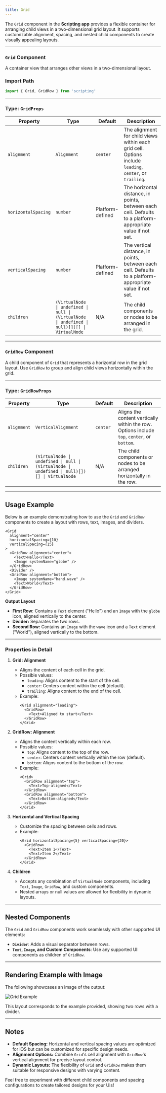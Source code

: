 ```yaml
---
title: Grid
---
```

The `Grid` component in the **Scripting app** provides a flexible container for arranging child views in a two-dimensional grid layout. It supports customizable alignment, spacing, and nested child components to create visually appealing layouts.

---

### `Grid` Component

A container view that arranges other views in a two-dimensional layout.

### Import Path
```ts
import { Grid, GridRow } from 'scripting'
```

---

### Type: `GridProps`

| Property              | Type                                                                                      | Default          | Description                                                                                                    |
|-----------------------|-------------------------------------------------------------------------------------------|------------------|----------------------------------------------------------------------------------------------------------------|
| `alignment`           | `Alignment`                                                                              | `center`         | The alignment for child views within each grid cell. Options include `leading`, `center`, or `trailing`.       |
| `horizontalSpacing`   | `number`                                                                                 | Platform-defined | The horizontal distance, in points, between each cell. Defaults to a platform-appropriate value if not set.    |
| `verticalSpacing`     | `number`                                                                                 | Platform-defined | The vertical distance, in points, between each cell. Defaults to a platform-appropriate value if not set.      |
| `children`            | `(VirtualNode \| undefined \| null \| (VirtualNode \| undefined \| null)[])[] \| VirtualNode` | N/A              | The child components or nodes to be arranged in the grid.                                                      |

---

### `GridRow` Component

A child component of `Grid` that represents a horizontal row in the grid layout. Use `GridRow` to group and align child views horizontally within the grid.

---

### Type: `GridRowProps`

| Property     | Type                                                                                      | Default  | Description                                                                                              |
|--------------|-------------------------------------------------------------------------------------------|----------|----------------------------------------------------------------------------------------------------------|
| `alignment`  | `VerticalAlignment`                                                                       | `center` | Aligns the content vertically within the row. Options include `top`, `center`, or `bottom`.             |
| `children`   | `(VirtualNode \| undefined \| null \| (VirtualNode \| undefined \| null)[])[] \| VirtualNode` | N/A      | The child components or nodes to be arranged horizontally in the row.                                   |

---

## Usage Example

Below is an example demonstrating how to use the `Grid` and `GridRow` components to create a layout with rows, text, images, and dividers.

```tsx
<Grid
  alignment="center"
  horizontalSpacing={10}
  verticalSpacing={15}
>
  <GridRow alignment="center">
    <Text>Hello</Text>
    <Image systemName="globe" />
  </GridRow>
  <Divider />
  <GridRow alignment="bottom">
    <Image systemName="hand.wave" />
    <Text>World</Text>
  </GridRow>
</Grid>
```

**Output Layout**

- **First Row:** Contains a `Text` element ("Hello") and an `Image` with the `globe` icon, aligned vertically to the center.
- **Divider:** Separates the two rows.
- **Second Row:** Contains an `Image` with the `wave` icon and a `Text` element ("World"), aligned vertically to the bottom.

---

### Properties in Detail

1. **Grid: Alignment**
   - Aligns the content of each cell in the grid.
   - Possible values:
     - `leading`: Aligns content to the start of the cell.
     - `center`: Centers content within the cell (default).
     - `trailing`: Aligns content to the end of the cell.
   - Example:
     ```tsx
     <Grid alignment="leading">
       <GridRow>
         <Text>Aligned to start</Text>
       </GridRow>
     </Grid>
     ```

2. **GridRow: Alignment**
   - Aligns the content vertically within each row.
   - Possible values:
     - `top`: Aligns content to the top of the row.
     - `center`: Centers content vertically within the row (default).
     - `bottom`: Aligns content to the bottom of the row.
   - Example:
     ```tsx
     <Grid>
       <GridRow alignment="top">
         <Text>Top-aligned</Text>
       </GridRow>
       <GridRow alignment="bottom">
         <Text>Bottom-aligned</Text>
       </GridRow>
     </Grid>
     ```

3. **Horizontal and Vertical Spacing**
   - Customize the spacing between cells and rows.
   - Example:
     ```tsx
     <Grid horizontalSpacing={5} verticalSpacing={20}>
       <GridRow>
         <Text>Item 1</Text>
         <Text>Item 2</Text>
       </GridRow>
     </Grid>
     ```

4. **Children**
   - Accepts any combination of `VirtualNode` components, including `Text`, `Image`, `GridRow`, and custom components.
   - Nested arrays or null values are allowed for flexibility in dynamic layouts.

---

## Nested Components

The `Grid` and `GridRow` components work seamlessly with other supported UI elements:
- **`Divider`**: Adds a visual separator between rows.
- **`Text`, `Image`, and Custom Components**: Use any supported UI components as children of `GridRow`.

---

## Rendering Example with Image

The following showcases an image of the output:

![Grid Example](https://docs-assets.developer.apple.com/published/f20954fd2b30390306220984d444d0cf/Grid-2-iOS@2x.png)

This layout corresponds to the example provided, showing two rows with a divider.

---

## Notes

- **Default Spacing:** Horizontal and vertical spacing values are optimized for iOS but can be customized for specific design needs.
- **Alignment Options:** Combine `Grid`'s cell alignment with `GridRow`'s vertical alignment for precise layout control.
- **Dynamic Layouts:** The flexibility of `Grid` and `GridRow` makes them suitable for responsive designs with varying content.

Feel free to experiment with different child components and spacing configurations to create tailored designs for your UIs!